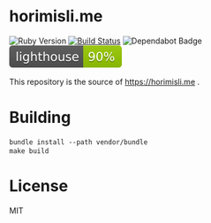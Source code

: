 # horimisli.me
![Ruby Version](https://img.shields.io/badge/Ruby-v2.6.5-green.svg) [![Build Status](https://github.com/horimislime/horimisli.me/workflows/CI/badge.svg)](https://github.com/horimislime/horimisli.me) ![Dependabot Badge](https://api.dependabot.com/badges/status?host=github&repo=horimislime/horimisli.me) ![Lighthouse CI](.assets/lighthouse.svg)

This repository is the source of https://horimisli.me .

# Building

```
bundle install --path vendor/bundle
make build
```

# License
MIT
